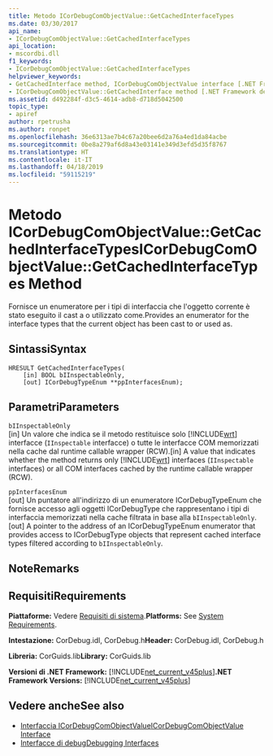 ```yaml
---
title: Metodo ICorDebugComObjectValue::GetCachedInterfaceTypes
ms.date: 03/30/2017
api_name:
- ICorDebugComObjectValue::GetCachedInterfaceTypes
api_location:
- mscordbi.dll
f1_keywords:
- ICorDebugComObjectValue::GetCachedInterfaceTypes
helpviewer_keywords:
- GetCachedInterface method, ICorDebugComObjectValue interface [.NET Framework debugging]
- ICorDebugComObjectValue::GetCachedInterface method [.NET Framework debugging]
ms.assetid: d492284f-d3c5-4614-adb8-d718d5042500
topic_type:
- apiref
author: rpetrusha
ms.author: ronpet
ms.openlocfilehash: 36e6313ae7b4c67a20bee6d2a76a4ed1da84acbe
ms.sourcegitcommit: 0be8a279af6d8a43e03141e349d3efd5d35f8767
ms.translationtype: HT
ms.contentlocale: it-IT
ms.lasthandoff: 04/18/2019
ms.locfileid: "59115219"
---
```

# <a name="icordebugcomobjectvaluegetcachedinterfacetypes-method"></a><span data-ttu-id="99d60-102">Metodo ICorDebugComObjectValue::GetCachedInterfaceTypes</span><span class="sxs-lookup"><span data-stu-id="99d60-102">ICorDebugComObjectValue::GetCachedInterfaceTypes Method</span></span>
<span data-ttu-id="99d60-103">Fornisce un enumeratore per i tipi di interfaccia che l'oggetto corrente è stato eseguito il cast a o utilizzato come.</span><span class="sxs-lookup"><span data-stu-id="99d60-103">Provides an enumerator for the interface types that the current object has been cast to or used as.</span></span>  
  
## <a name="syntax"></a><span data-ttu-id="99d60-104">Sintassi</span><span class="sxs-lookup"><span data-stu-id="99d60-104">Syntax</span></span>  
  
```  
HRESULT GetCachedInterfaceTypes(  
    [in] BOOL bIInspectableOnly,  
    [out] ICorDebugTypeEnum **ppInterfacesEnum);  
```  
  
## <a name="parameters"></a><span data-ttu-id="99d60-105">Parametri</span><span class="sxs-lookup"><span data-stu-id="99d60-105">Parameters</span></span>  
 `bIInspectableOnly`  
 <span data-ttu-id="99d60-106">[in] Un valore che indica se il metodo restituisce solo [!INCLUDE[wrt](../../../../includes/wrt-md.md)] interfacce (`IInspectable` interfacce) o tutte le interfacce COM memorizzati nella cache dal runtime callable wrapper (RCW).</span><span class="sxs-lookup"><span data-stu-id="99d60-106">[in] A value that indicates whether the method returns only [!INCLUDE[wrt](../../../../includes/wrt-md.md)] interfaces (`IInspectable` interfaces) or all COM interfaces cached by the runtime callable wrapper (RCW).</span></span>  
  
 `ppInterfacesEnum`  
 <span data-ttu-id="99d60-107">[out] Un puntatore all'indirizzo di un enumeratore ICorDebugTypeEnum che fornisce accesso agli oggetti ICorDebugType che rappresentano i tipi di interfaccia memorizzati nella cache filtrata in base alla `bIInspectableOnly`.</span><span class="sxs-lookup"><span data-stu-id="99d60-107">[out] A pointer to the address of an ICorDebugTypeEnum enumerator that provides access to ICorDebugType objects that represent cached interface types filtered according to `bIInspectableOnly`.</span></span>  
  
## <a name="remarks"></a><span data-ttu-id="99d60-108">Note</span><span class="sxs-lookup"><span data-stu-id="99d60-108">Remarks</span></span>  
  
## <a name="requirements"></a><span data-ttu-id="99d60-109">Requisiti</span><span class="sxs-lookup"><span data-stu-id="99d60-109">Requirements</span></span>  
 <span data-ttu-id="99d60-110">**Piattaforme:** Vedere [Requisiti di sistema](../../../../docs/framework/get-started/system-requirements.md).</span><span class="sxs-lookup"><span data-stu-id="99d60-110">**Platforms:** See [System Requirements](../../../../docs/framework/get-started/system-requirements.md).</span></span>  
  
 <span data-ttu-id="99d60-111">**Intestazione:** CorDebug.idl, CorDebug.h</span><span class="sxs-lookup"><span data-stu-id="99d60-111">**Header:** CorDebug.idl, CorDebug.h</span></span>  
  
 <span data-ttu-id="99d60-112">**Libreria:** CorGuids.lib</span><span class="sxs-lookup"><span data-stu-id="99d60-112">**Library:** CorGuids.lib</span></span>  
  
 <span data-ttu-id="99d60-113">**Versioni di .NET Framework:** [!INCLUDE[net_current_v45plus](../../../../includes/net-current-v45plus-md.md)]</span><span class="sxs-lookup"><span data-stu-id="99d60-113">**.NET Framework Versions:** [!INCLUDE[net_current_v45plus](../../../../includes/net-current-v45plus-md.md)]</span></span>  
  
## <a name="see-also"></a><span data-ttu-id="99d60-114">Vedere anche</span><span class="sxs-lookup"><span data-stu-id="99d60-114">See also</span></span>

- [<span data-ttu-id="99d60-115">Interfaccia ICorDebugComObjectValue</span><span class="sxs-lookup"><span data-stu-id="99d60-115">ICorDebugComObjectValue Interface</span></span>](../../../../docs/framework/unmanaged-api/debugging/icordebugcomobjectvalue-interface.md)
- [<span data-ttu-id="99d60-116">Interfacce di debug</span><span class="sxs-lookup"><span data-stu-id="99d60-116">Debugging Interfaces</span></span>](../../../../docs/framework/unmanaged-api/debugging/debugging-interfaces.md)
